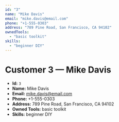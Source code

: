 ```yaml
---
id: "3"
name: "Mike Davis"
email: "mike.davis@email.com"
phone: "+1-555-0303"
address: "789 Pine Road, San Francisco, CA 94102"
ownedTools:
  - "basic toolkit"
skills:
  - "beginner DIY"
---
```


# Customer 3 — Mike Davis

- **Id:** `3`
- **Name:** Mike Davis
- **Email:** mike.davis@email.com
- **Phone:** +1-555-0303
- **Address:** 789 Pine Road, San Francisco, CA 94102
- **Owned Tools:** basic toolkit
- **Skills:** beginner DIY
